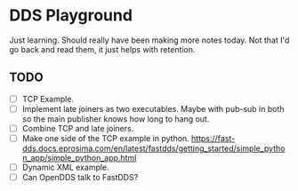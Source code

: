 # DDS Playground

Just learning.
Should really have been making more notes today.
Not that I'd go back and read them, it just helps with retention.

## TODO

- [ ] TCP Example.
- [ ] Implement late joiners as two executables. Maybe with pub-sub in both so the main publisher knows how long to hang out.
- [ ] Combine TCP and late joiners.
- [ ] Make one side of the TCP example in python. <https://fast-dds.docs.eprosima.com/en/latest/fastdds/getting_started/simple_python_app/simple_python_app.html>
- [ ] Dynamic XML example.
- [ ] Can OpenDDS talk to FastDDS?
